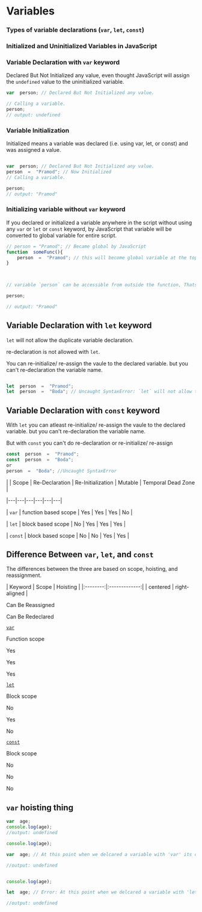 # Variables

  

### Types of variable declarations (`var`, `let`, `const`)

  

### Initialized and Uninitialized Variables in JavaScript

  

### Variable Declaration with `var` keyword

  

Declared But Not Initialized any value, even thought JavaScript will assign the `undefined` value to the uninitialized variable.

  

```javascript
var  person; // Declared But Not Initialized any value.

// Calling a variable.
person;
// output: undefined

```

### Variable Initialization

Initialized means a variable was declared (i.e. using var, let, or const) and was assigned a value.

```javascript

var  person; // Declared But Not Initialized any value.
person  =  "Pramod"; // Now Initialized
// Calling a variable.

person;
// output: "Pramod"
```

### Initializing variable without `var` keyword
If you declared or initialized a variable anywhere in the script without using any `var` or `let` or `const` keyword, by JavaScript that variable will be converted to global variable for entire script.

```javascript
// person = "Pramod"; // Became global by JavaScript
function  someFunc(){
	person  =  "Pramod"; // this will become global variable at the top of script.
}

  

// variable `person` can be accessible from outside the function, Thats not the best practice.

person;

// output: "Pramod"

```

  

## Variable Declaration with `let` keyword
`let` will not allow the duplicate variable declaration.

re-declaration is not allowed with `let`.

You can re-initialize/ re-assign the vaule to the declared variable. but you can't re-declaration the variable name.

```javascript

let  person  =  "Pramod";
let  person  =  "Boda"; // Uncaught SyntaxError: `let` will not allow the duplicate variable declaration, re-declarations is not allowed with `let`.

```

## Variable Declaration with `const` keyword

With `let` you can atleast re-initialize/ re-assign the vaule to the declared variable. but you can't re-declaration the variable name.

But with `const` you can't do re-declaration or re-initialize/ re-assign
```javascript
const  person  =  "Pramod";
const  person  =  "Boda";
or
person  =  "Boda"; //Uncaught SyntaxError
```

  

| | Scope | Re-Declaration | Re-Initialization | Mutable | Temporal Dead Zone |

|---|---|---|---|---|---|

| `var` | function based scope | Yes | Yes | Yes | No |

| `let` | block based scope | No | Yes | Yes | Yes |

| `const` | block based scope | No | No | Yes | Yes |

  ## Difference Between  `var`,  `let`, and  `const`

The differences between the three are based on scope, hoisting, and reassignment.

| Keyword | Scope | Hoisting |
|:--------:|:-------------:|
| centered | right-aligned |







Can Be Reassigned

Can Be Redeclared

[`var`](https://developer.mozilla.org/en-US/docs/Web/JavaScript/Reference/Statements/var)

Function scope

Yes

Yes

Yes

[`let`](https://developer.mozilla.org/en-US/docs/Web/JavaScript/Reference/Statements/let)

Block scope

No

Yes

No

[`const`](https://developer.mozilla.org/en-US/docs/Web/JavaScript/Reference/Statements/const)

Block scope

No

No

No

## `var` hoisting thing

  

```javascript
var  age;
console.log(age);
//output: undefined
```
```javascript
console.log(age);

var  age; // At this point when we delcared a variable with 'var' its declaraion - hoisted at the top of the scope.

//output: undefined

```
```javascript

console.log(age);

let  age; // Error: At this point when we delcared a variable with 'let' its declaraion - hoisted at the same place(scope).

//output: undefined

```
<!--stackedit_data:
eyJoaXN0b3J5IjpbLTE2NTk3MzI5ODgsLTE4NzI3OTU0MjgsLT
EwMDgyNzE4Myw3MzA5OTgxMTZdfQ==
-->